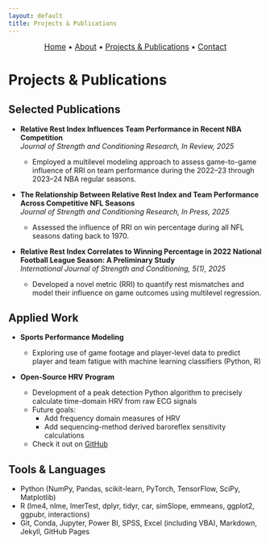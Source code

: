 ```yaml
---
layout: default
title: Projects & Publications
---
```


<div style="text-align:center; font-size: 1.1em; margin-bottom: 1.5em;">
  <a href="/">Home</a> • 
  <a href="/about">About</a> • 
  <a href="/projects">Projects & Publications</a> • 
  <a href="/contact">Contact</a>
</div>

# Projects & Publications

## Selected Publications
- **Relative Rest Index Influences Team Performance in Recent NBA Competition**  
  _Journal of Strength and Conditioning Research, In Review, 2025_  
  - Employed a multilevel modeling approach to assess game-to-game influence of RRI on team performance during the 2022–23 through 2023–24 NBA regular seasons.

- **The Relationship Between Relative Rest Index and Team Performance Across Competitive NFL Seasons**  
  _Journal of Strength and Conditioning Research, In Press, 2025_  
  - Assessed the influence of RRI on win percentage during all NFL seasons dating back to 1970.

- **Relative Rest Index Correlates to Winning Percentage in 2022 National Football League Season: A Preliminary Study**  
  _International Journal of Strength and Conditioning, 5(1), 2025_  
  - Developed a novel metric (RRI) to quantify rest mismatches and model their influence on game outcomes using multilevel regression.

## Applied Work
- **Sports Performance Modeling**  
  - Exploring use of game footage and player-level data to predict player and team fatigue with machine learning classifiers (Python, R)

- **Open-Source HRV Program**  
  - Development of a peak detection Python algorithm to precisely calculate time-domain HRV from raw ECG signals  
  - Future goals:
    - Add frequency domain measures of HRV  
    - Add sequencing-method derived baroreflex sensitivity calculations  
  - Check it out on [GitHub](https://github.com/apinzone/OS_HRV/)

## Tools & Languages
- Python (NumPy, Pandas, scikit-learn, PyTorch, TensorFlow, SciPy, Matplotlib)
- R (lme4, nlme, lmerTest, dplyr, tidyr, car, simSlope, emmeans, ggplot2, ggpubr, interactions)
- Git, Conda, Jupyter, Power BI, SPSS, Excel (including VBA), Markdown, Jekyll, GitHub Pages
